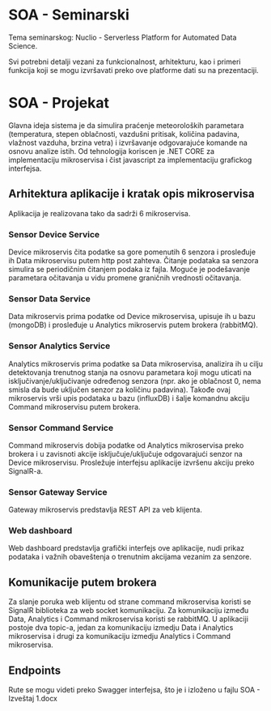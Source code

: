 # SOA - Seminarski

Tema seminarskog: Nuclio - Serverless Platform for Automated Data Science.  
  
Svi potrebni detalji vezani za funkcionalnost, arhitekturu, kao i primeri funkcija koji se mogu izvršavati preko ove platforme dati su na prezentaciji.

# SOA - Projekat

Glavna ideja sistema je da simulira praćenje meteoroloških parametara (temperatura, stepen oblačnosti, vazdušni pritisak, količina padavina, vlažnost vazduha, brzina vetra) i izvršavanje odgovarajuće komande na osnovu analize istih. Od tehnologija koriscen je .NET CORE za implementaciju mikroservisa i čist javascript za implementaciju grafickog interfejsa.

## Arhitektura aplikacije i kratak opis mikroservisa

Aplikacija je realizovana tako da sadrži 6 mikroservisa.

### Sensor Device Service

Device mikroservis čita podatke sa gore pomenutih 6 senzora i prosleđuje ih Data mikroservisu putem http post zahteva. Čitanje podataka sa senzora simulira se periodičnim čitanjem podaka iz fajla. Moguće je podešavanje parametara očitavanja u vidu promene graničnih vrednosti očitavanja.

### Sensor Data Service

Data mikroservis prima podatke od Device mikroservisa, upisuje ih u bazu (mongoDB) i prosleđuje u Analytics mikroservis putem brokera (rabbitMQ).

### Sensor Analytics Service

Analytics mikroservis prima podatke sa Data mikroservisa, analizira ih u cilju detektovanja trenutnog stanja na osnovu parametara koji mogu uticati na isključivanje/uključivanje određenog senzora (npr. ako je oblačnost 0, nema smisla da bude uključen senzor za količinu padavina). Takođe ovaj mikroservis vrši upis podataka u bazu (influxDB) i šalje komandnu akciju Command mikroservisu putem brokera.

### Sensor Command Service

Command mikroservis dobija podatke od Analytics mikroservisa preko brokera i u zavisnoti akcije isključuje/uključuje odgovarajući senzor na Device mikroservisu. Prosležuje interfejsu aplikacije izvršenu akciju preko SignalR-a.

### Sensor Gateway Service

Gateway mikroservis predstavlja REST API za veb klijenta.

### Web dashboard

Web dashboard predstavlja grafički interfejs ove aplikacije, nudi prikaz podataka i važnih obaveštenja o trenutnim akcijama vezanim za senzore.

## Komunikacije putem brokera

Za slanje poruka web klijentu od strane command mikroservisa koristi se SignalR biblioteka za web socket komunikaciju. Za komunikaciju između Data, Analytics i Command mikroservisa koristi se rabbitMQ. U aplikaciji postoje dva topic-a, jedan za komunikaciju izmedju Data i Analytics mikroservisa i drugi za komunikaciju izmedju Analytics i Command mikroservisa.

## Endpoints

Rute se mogu videti preko Swagger interfejsa, što je i izloženo u fajlu SOA - Izveštaj 1.docx
